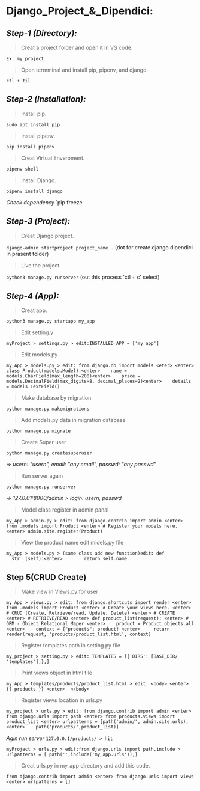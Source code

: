 **Django_Project_&_Dipendici:**
================================
***Step-1 (Directory):***
-------------------
> Creat a project folder and open it in VS code.

`Ex: my_project`

> Open termminal and install pip, pipenv, and django.

`ctl + til`

***Step-2 (Installation):***
----------------------------
> Install pip.

`sudo apt install pip`

> Install pipenv.

`pip install pipenv`

> Creat Virtual Enveroment.

`pipenv shell`

> Install Django.

`pipenv install django`

*Check dependency*
`pip freeze

***Step-3 (Project):***
-----------------------
> Creat Django project.

`django-admin startproject project_name .` (dot for create django dipendici in prasent folder)

> Live the project.

`python3 manage.py runserver` (out this process 'ctl + c' select)

***Step-4 (App):***
-------------
> Creat app.

`python3 manage.py startapp my_app`

> Edit setting.y

`myProject > settings.py > edit:INSTALLED_APP = ['my_app']`

> Edit models.py

`my_App > models.py > edit: from django.db import models <eter> <enter> class Product(models.Model):<enter>    name = models.CharField(max_length=200)<enter>    price = models.DecimalField(max_digits=8, decimal_places=2)<enter>    details = models.TextField()`

> Make database by migration

`python manage.py makemigrations`

> Add models.py data in migration database

`python manage.py migrate`

> Create Super user

`python manage.py createsuperuser`

*=> usern: "usern", email: "any email", passwd: "any passwd"*

> Run server again 

`python manage.py runserver`

*=> 127.0.01:8000/admin > login: usern, passwd*

> Model class register in admin panal

`my_App > admin.py > edit: from django.contrib import admin <enter> from .models import Product <enter> # Register your models here.<enter> admin.site.register(Product)`

> View the product name edit midels.py file

`my_App > models.py > (same class add new function)edit: def __str__(self):<enter>        return self.name`

**Step 5(CRUD Create)**
-----------------------
> Make view in Views.py for user

`my_App > views.py > edit: from django.shortcuts import render <enter> from .models import Product <enter> # Create your views here. <enter> # CRUD (Create, Retrieve/read, Update, Delete) <enter> # CREATE <enter> # RETRIEVE/READ <enter> def product_list(request): <enter> # ORM - Object Relational Maper <enter>    product = Product.objects.all <enter>    context = {"products": product} <enter>     return render(request, 'products/product_list.html', context)`

> Register templates path in setting.py file

`my_project > setting.py > edit: TEMPLATES = [{'DIRS': [BASE_DIR/ 'templates'],},]`

> Print views object in html file 

`my_App > templates/products/product_list.html > edit: <body> <enter>    {{ products }} <enter>  </body>`

> Register views location in urls.py

`my_project > urls.py > edit: from django.contrib import admin <enter> from django.urls import path <enter> from products.views import product_list <enter> urlpatterns = [path('admin/', admin.site.urls), <enter>    path('products/',product_list)]`

*Agin run server*
`127.0.0.1/products/ > hit`





`myProject > urls.py > edit:from django.urls import path,include > urlpatterns = [ path('',include('my_app.urls')),]`

> Creat urls.py in my_app directory and add this code.

`from django.contrib import admin <enter> from django.urls import views <enter> urlpatterns = []`





